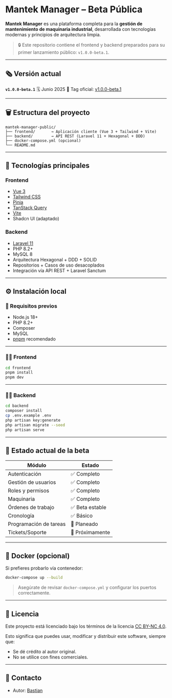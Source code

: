 # Mantek Manager – Beta Pública

**Mantek Manager** es una plataforma completa para la **gestión de mantenimiento de maquinaria industrial**, desarrollada con tecnologías modernas y principios de arquitectura limpia.

> 🔒 Este repositorio contiene el frontend y backend preparados para su primer lanzamiento público: `v1.0.0-beta.1`.

---

## 🗞 Versión actual

**`v1.0.0-beta.1`**
🗓️ Junio 2025
🔖 Tag oficial: [v1.0.0-beta.1](https://github.com/tuusuario/mantek-manager-public/releases/tag/v1.0.0-beta.1)

---

## 🗑 Estructura del proyecto

```
mantek-manager-public/
├── frontend/       → Aplicación cliente (Vue 3 + Tailwind + Vite)
├── backend/        → API REST (Laravel 11 + Hexagonal + DDD)
├── docker-compose.yml (opcional)
└── README.md
```

---

## 🚀 Tecnologías principales

### Frontend

* [Vue 3](https://vuejs.org/)
* [Tailwind CSS](https://tailwindcss.com/)
* [Pinia](https://pinia.vuejs.org/)
* [TanStack Query](https://tanstack.com/query/latest/docs/framework/vue/overview)
* [Vite](https://vitejs.dev/)
* Shadcn UI (adaptado)

### Backend

* [Laravel 11](https://laravel.com/)
* PHP 8.2+
* MySQL 8
* Arquitectura Hexagonal + DDD + SOLID
* Repositorios + Casos de uso desacoplados
* Integración vía API REST + Laravel Sanctum

---

## ⚙️ Instalación local

### 🔧 Requisitos previos

* Node.js 18+
* PHP 8.2+
* Composer
* MySQL
* [pnpm](https://pnpm.io/) recomendado

---

### 🧑‍💻 Frontend

```bash
cd frontend
pnpm install
pnpm dev
```

---

### 🧑‍💻 Backend

```bash
cd backend
composer install
cp .env.example .env
php artisan key:generate
php artisan migrate --seed
php artisan serve
```

---

## 🧪 Estado actual de la beta

| Módulo                 | Estado          |
| ---------------------- | --------------- |
| Autenticación          | ✅ Completo      |
| Gestión de usuarios    | ✅ Completo      |
| Roles y permisos       | ✅ Completo      |
| Maquinaria             | ✅ Completo      |
| Órdenes de trabajo     | ✅ Beta estable  |
| Cronología             | ✅ Básico        |
| Programación de tareas | 🚧 Planeado     |
| Tickets/Soporte        | 🚧 Próximamente |

---

## 📆 Docker (opcional)

Si prefieres probarlo vía contenedor:

```bash
docker-compose up --build
```

> Asegúrate de revisar `docker-compose.yml` y configurar los puertos correctamente.

---

## 📄 Licencia

Este proyecto está licenciado bajo los términos de la licencia [CC BY-NC 4.0](https://creativecommons.org/licenses/by-nc/4.0/).

Esto significa que puedes usar, modificar y distribuir este software, siempre que:

* Se dé crédito al autor original.
* No se utilice con fines comerciales.

---

## 🤝 Contacto

* Autor: [Bastian](https://github.com/BastianRC)
